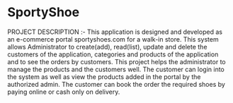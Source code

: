 # SportyShoe
PROJECT DESCRIPTION :-
This application is designed and developed as an e-commerce portal sportyshoes.com for a walk-in store. This system allows Administrator to create(add), read(list), update and delete the customers of the application, categories and products of the application and to see the orders by customers. This project helps the administrator to manage the products and the customers well. The customer can login into the system as well as view the products added in the portal by the authorized admin. The customer can book the order the required shoes by paying online or cash only on delivery.
